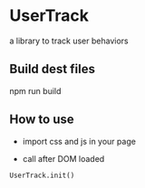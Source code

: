 # UserTrack
a library to track user behaviors

## Build dest files

npm run build

## How to use

- import css and js in your page

  <link href="xxx/usertrack.[hash].css" rel="stylesheet" type="text/css" />

  <script src=".../usertrack.[hash].min.js" ></script>

- call after DOM loaded

```
UserTrack.init()
```
